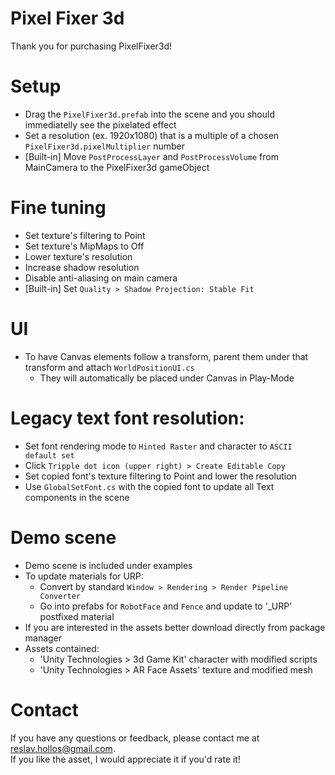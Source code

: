 # Pixel Fixer 3d
Thank you for purchasing PixelFixer3d!  

# Setup
- Drag the `PixelFixer3d.prefab` into the scene and you should immediatelly see the pixelated effect
- Set a resolution (ex. 1920x1080) that is a multiple of a chosen `PixelFixer3d.pixelMultiplier` number
- [Built-in] Move `PostProcessLayer` and `PostProcessVolume` from MainCamera to the PixelFixer3d gameObject

# Fine tuning
- Set texture's filtering to Point
- Set texture's MipMaps to Off
- Lower texture's resolution
- Increase shadow resolution
- Disable anti-aliasing on main camera
- [Built-in] Set `Quality > Shadow Projection: Stable Fit`

# UI
- To have Canvas elements follow a transform, parent them under that transform and attach `WorldPositionUI.cs`
  - They will automatically be placed under Canvas in Play-Mode

# Legacy text font resolution:
  - Set font rendering mode to `Hinted Raster` and character to `ASCII default set`
  - Click `Tripple dot icon (upper right) > Create Editable Copy`
  - Set copied font's texture filtering to Point and lower the resolution
  - Use `GlobalSetFont.cs` with the copied font to update all Text components in the scene

# Demo scene
- Demo scene is included under examples
- To update materials for URP:
  - Convert by standard `Window > Rendering > Render Pipeline Converter`
  - Go into prefabs for `RobotFace` and `Fence` and update to '_URP' postfixed material
- If you are interested in the assets better download directly from package manager
- Assets contained:
  - 'Unity Technologies > 3d Game Kit' character with modified scripts
  - 'Unity Technologies > AR Face Assets' texture and modified mesh

# Contact
If you have any questions or feedback, please contact me at reslav.hollos@gmail.com.  
If you like the asset, I would appreciate it if you'd rate it!  
